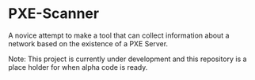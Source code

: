 PXE-Scanner
===========

A novice attempt to make a tool that can collect information about a network based on the existence of a PXE Server.

Note: This project is currently under development and this repository is a place holder for when alpha code is ready.
